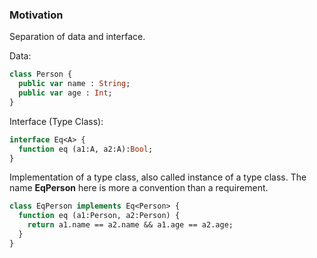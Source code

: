 ### Motivation

Separation of data and interface.

Data:

```haxe
class Person {
  public var name : String;
  public var age : Int;
}
```

Interface (Type Class):

```haxe
interface Eq<A> {
  function eq (a1:A, a2:A):Bool;
}
```

Implementation of a type class, also called instance of a type class. 
The name **EqPerson** here is more a convention than a requirement.

```haxe
class EqPerson implements Eq<Person> {
  function eq (a1:Person, a2:Person) {
    return a1.name == a2.name && a1.age == a2.age;
  }
}
```